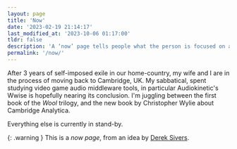 ```yaml
---
layout: page
title: 'Now'
date: '2023-02-19 21:14:17'
last_modified_at: '2023-10-06 01:17:00'
tldr: false
description: 'A ‘now’ page tells people what the person is focused on at this point in their life.'
permalink: '/now/'
---
```

After 3 years of self-imposed exile in our home-country, my wife and I are in the process of moving back to Cambridge, UK. My sabbatical, spent studying video game audio middleware tools, in particular Audiokinetic's Wwise is hopefully nearing its conclusion. I'm juggling between the first book of the _Wool_ trilogy, and the new book by Christopher Wylie about Cambridge Analytica.

Everything else is currently in stand-by.

{: .warning }
This is a _now page_, from an idea by [Derek Sivers](https://nownownow.com/about).